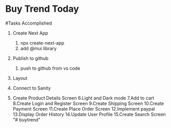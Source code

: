 # Buy Trend Today

#Tasks Accomplished

1. Create Next App

   1. npx create-next-app
   2. add @mui library

2. Publish to github
   1. push to github from vs code
3. Layout
4. Connect to Sanity
5. Create Product Details Screen
   6.Light and Dark mode
   7.Add to cart
   8.Create Login and Register Screen
   9.Create Shipping Screen
   10.Create Payment Screen
   11.Create Place Order Screen
   12.Implement paypal
   13.Display Order History
   14.Update User Profile
   15.Create Search Screen
"# buytrend" 
